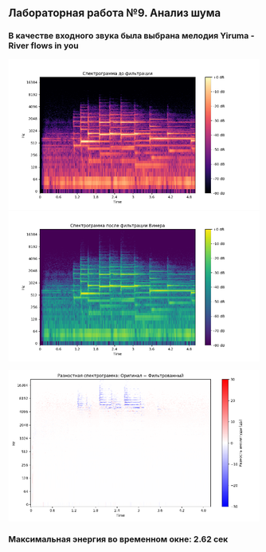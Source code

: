## Лабораторная работа №9. Анализ шума

### В качестве входного звука была выбрана мелодия Yiruma - River flows in you

![spectrogram_original.png](spectrogram_original.png)
![spectrogram_denoised.png](spectrogram_denoised.png)

![filtered wavs.png](filtered%20wavs.png)

### Максимальная энергия во временном окне: 2.62 сек
